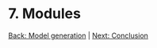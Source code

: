# 7. Modules

[Back: Model generation](ModelGeneration.md#6-model-generation) | [Next: Conclusion](Conclusion.md#8-conclusion)